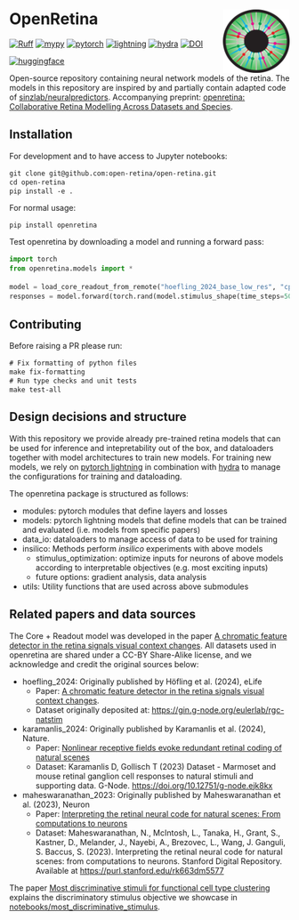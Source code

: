 # OpenRetina <img src="https://raw.githubusercontent.com/open-retina/open-retina/7aacfa64267930f787b16f24e4bc17047f285c25/assets/openretina_logo.png" align="right" width="120" />

[![Ruff](https://img.shields.io/endpoint?url=https://raw.githubusercontent.com/astral-sh/ruff/main/assets/badge/v2.json)](https://github.com/astral-sh/ruff)
[![mypy](https://img.shields.io/badge/type%20checked-mypy-039dfc)](https://github.com/python/mypy)
[![pytorch](https://img.shields.io/badge/PyTorch_2.0+-ee4c2c?logo=pytorch&logoColor=white)](https://pytorch.org/get-started/locally/)
[![lightning](https://img.shields.io/badge/-Lightning_2.0+-792ee5?logo=pytorchlightning&logoColor=white)](https://pytorchlightning.ai/)
[![hydra](https://img.shields.io/badge/Config-Hydra_1.3-89b8cd)](https://hydra.cc/)
[![DOI](https://zenodo.org/badge/722208169.svg)](https://doi.org/10.5281/zenodo.14988814)

[![huggingface](https://huggingface.co/datasets/huggingface/badges/resolve/main/dataset-on-hf-sm.svg)](https://huggingface.co/datasets/open-retina/open-retina)

Open-source repository containing neural network models of the retina.
The models in this repository are inspired by and partially contain adapted code of [sinzlab/neuralpredictors](https://github.com/sinzlab/neuralpredictors). Accompanying preprint: [openretina: Collaborative Retina Modelling Across Datasets and Species](https://www.biorxiv.org/content/10.1101/2025.03.07.642012v1).

## Installation

For development and to have access to Jupyter notebooks:
```
git clone git@github.com:open-retina/open-retina.git
cd open-retina
pip install -e .
```

For normal usage:

```
pip install openretina
```

Test openretina by downloading a model and running a forward pass:
```python
import torch
from openretina.models import *

model = load_core_readout_from_remote("hoefling_2024_base_low_res", "cpu")
responses = model.forward(torch.rand(model.stimulus_shape(time_steps=50)))
```

## Contributing
Before raising a PR please run:
```
# Fix formatting of python files
make fix-formatting
# Run type checks and unit tests
make test-all
```

## Design decisions and structure
With this repository we provide already pre-trained retina models that can be used for inference and intepretability out of the box, and dataloaders together with model architectures to train new models.
For training new models, we rely on [pytorch lightning](https://lightning.ai/docs/pytorch/stable/) in combination with [hydra](https://hydra.cc/docs/intro/) to manage the configurations for training and dataloading.

The openretina package is structured as follows:
- modules: pytorch modules that define layers and losses
- models: pytorch lightning models that define models that can be trained and evaluated (i.e. models from specific papers)
- data_io: dataloaders to manage access of data to be used for training
- insilico: Methods perform _insilico_ experiments with above models
    - stimulus_optimization: optimize inputs for neurons of above models according to interpretable objectives (e.g. most exciting inputs)
    - future options: gradient analysis, data analysis
- utils: Utility functions that are used across above submodules


## Related papers and data sources

The Core + Readout model was developed in the paper [A chromatic feature detector in the retina signals visual context changes](https://elifesciences.org/articles/86860). All datasets used in openretina are shared under a CC-BY Share-Alike license, and we acknowledge and credit the original sources below:
- hoefling_2024: Originally published by Höfling et al. (2024), eLife
   - Paper: [A chromatic feature detector in the retina signals visual context changes](https://doi.org/10.7554/eLife.86860).
   - Dataset originally deposited at: https://gin.g-node.org/eulerlab/rgc-natstim
- karamanlis_2024: Originally published by Karamanlis et al. (2024), Nature.
  - Paper: [Nonlinear receptive fields evoke redundant retinal coding of natural scenes](https://doi.org/10.1038/s41586-024-08212-3)
  - Dataset: Karamanlis D, Gollisch T (2023) Dataset - Marmoset and mouse retinal ganglion cell responses to natural stimuli and supporting data. G-Node. https://doi.org/10.12751/g-node.ejk8kx 
- maheswaranathan_2023: Originally published by Maheswaranathan et al. (2023), Neuron
  - Paper: [Interpreting the retinal neural code for natural scenes: From computations to neurons](https://doi.org/10.1016/j.neuron.2023.06.007)
  - Dataset: Maheswaranathan, N., McIntosh, L., Tanaka, H., Grant, S., Kastner, D., Melander, J., Nayebi, A., Brezovec, L., Wang, J. Ganguli, S. Baccus, S. (2023). Interpreting the retinal neural code for natural scenes: from computations to neurons. Stanford Digital Repository. Available at https://purl.stanford.edu/rk663dm5577

The paper [Most discriminative stimuli for functional cell type clustering](https://openreview.net/forum?id=9W6KaAcYlr) explains the discriminatory stimulus objective we showcase in [notebooks/most_discriminative_stimulus](https://github.com/open-retina/open-retina/blob/main/notebooks/most_discriminative_stimulus.ipynb).
